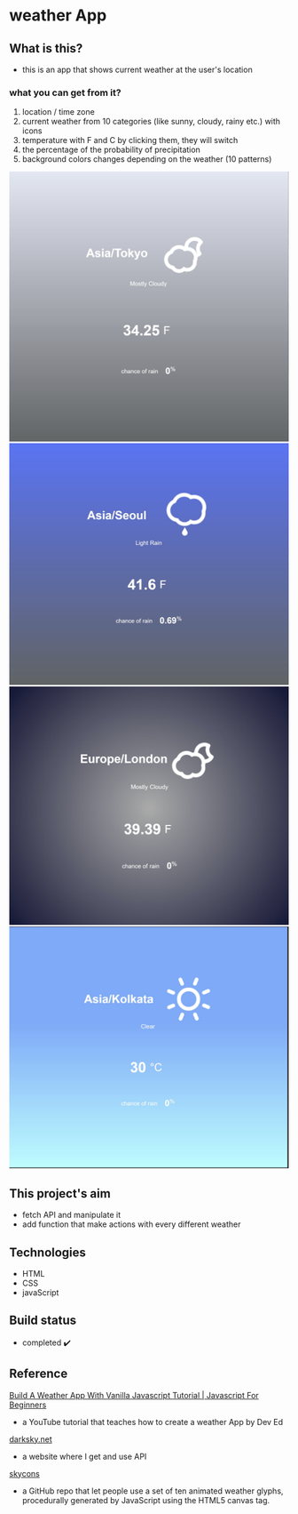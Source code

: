 # weather App

## What is this?
- this is an app that shows current weather at the user's location

### what you can get from it?
1. location / time zone
2. current weather from 10 categories (like sunny, cloudy, rainy etc.) with icons
3. temperature with F and C by clicking them, they will switch
4. the percentage of the probability of precipitation
5. background colors changes depending on the weather (10 patterns)

![](./img/img1.png)
![](./img/img2.png)
![](./img/img3.png)
![](./img/img4.png)

## This project's aim
- fetch API and manipulate it 
- add function that make actions with every different weather

## Technologies
- HTML
- CSS
- javaScript

## Build status

- completed :heavy_check_mark:

## Reference

[Build A Weather App With Vanilla Javascript Tutorial | Javascript For Beginners](https://youtu.be/wPElVpR1rwA)
- a YouTube tutorial that teaches how to create a weather App by Dev Ed

[darksky.net](https://darksky.net/forecast/40.7127,-74.0059/us12/en)
- a website where I get and use API 

[skycons](https://darkskyapp.github.io/skycons/)
- a GitHub repo that let people use a set of ten animated weather glyphs, procedurally generated by JavaScript using the HTML5 canvas tag. 
